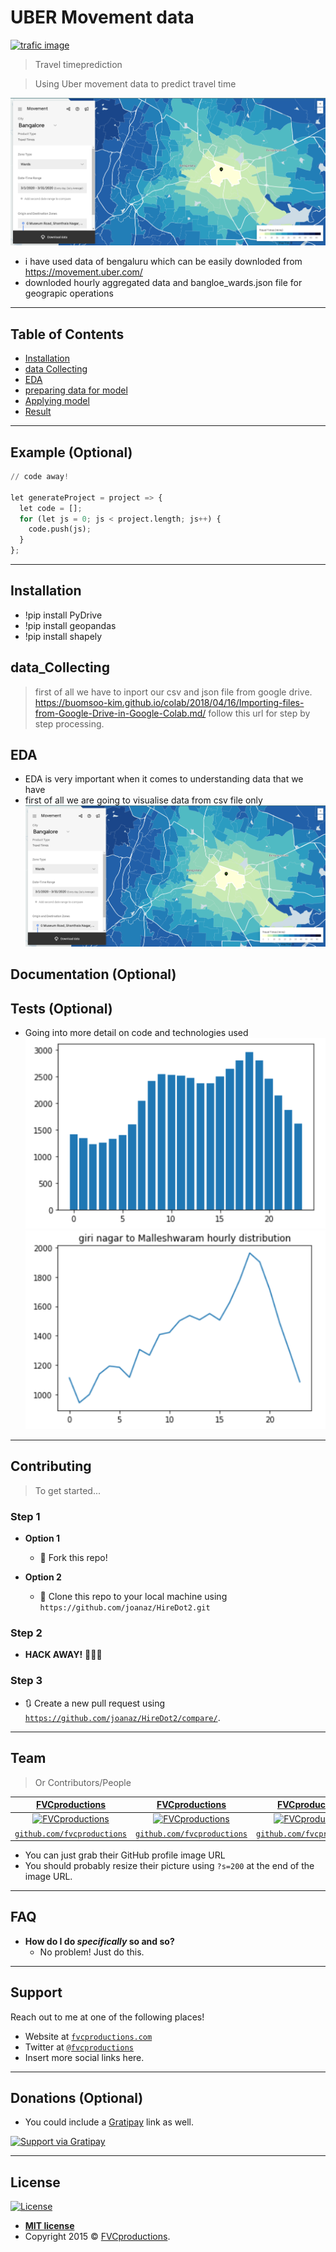 # UBER Movement data

<a href="http://fvcproductions.com"><img src="https://miro.medium.com/max/875/1*xCeJKwAwPJNPpRBEjp68oQ.jpeg" title="trafic image" alt="trafic image"></a>

> Travel timeprediction 

> Using Uber movement data to predict travel time  

[![INSERT YOUR GRAPHIC HERE](https://github.com/chandra20500/uber-movement/blob/master/uber1.PNG)]()

- i have used data of bengaluru which can be easily downloded from https://movement.uber.com/
- downloded hourly aggregated data and bangloe_wards.json file for geograpic operations 
---

## Table of Contents 

- [Installation](#installation)
- [data Collecting](#data_Collecting)
- [EDA](#EDA)
- [preparing data for model](#data_preparation)
- [Applying model](#model_preparation)
- [Result](#Result)

---

## Example (Optional)

```Python
// code away!

let generateProject = project => {
  let code = [];
  for (let js = 0; js < project.length; js++) {
    code.push(js);
  }
};
```

---

## Installation

- !pip install PyDrive 
- !pip install geopandas
- !pip install shapely

## data_Collecting

> first of all we have to inport our csv and json file from google drive.
https://buomsoo-kim.github.io/colab/2018/04/16/Importing-files-from-Google-Drive-in-Google-Colab.md/
follow this url for step by step processing. 

## EDA
- EDA is very important when it comes to understanding data that we have 
- first of all we are going to visualise data from csv file only
[![INSERT YOUR GRAPHIC HERE](https://github.com/chandra20500/uber-movement/blob/master/uber1.PNG)]()
## Documentation (Optional)
## Tests (Optional)

- Going into more detail on code and technologies used
[![INSERT YOUR GRAPHIC HERE](https://github.com/chandra20500/uber-movement/blob/master/uber2.PNG)]()
[![INSERT YOUR GRAPHIC HERE](https://github.com/chandra20500/uber-movement/blob/master/uber3.PNG)]()

---

## Contributing

> To get started...

### Step 1

- **Option 1**
    - 🍴 Fork this repo!

- **Option 2**
    - 👯 Clone this repo to your local machine using `https://github.com/joanaz/HireDot2.git`

### Step 2

- **HACK AWAY!** 🔨🔨🔨

### Step 3

- 🔃 Create a new pull request using <a href="https://github.com/joanaz/HireDot2/compare/" target="_blank">`https://github.com/joanaz/HireDot2/compare/`</a>.

---

## Team

> Or Contributors/People

| <a href="http://fvcproductions.com" target="_blank">**FVCproductions**</a> | <a href="http://fvcproductions.com" target="_blank">**FVCproductions**</a> | <a href="http://fvcproductions.com" target="_blank">**FVCproductions**</a> |
| :---: |:---:| :---:|
| [![FVCproductions](https://avatars1.githubusercontent.com/u/4284691?v=3&s=200)](http://fvcproductions.com)    | [![FVCproductions](https://avatars1.githubusercontent.com/u/4284691?v=3&s=200)](http://fvcproductions.com) | [![FVCproductions](https://avatars1.githubusercontent.com/u/4284691?v=3&s=200)](http://fvcproductions.com)  |
| <a href="http://github.com/fvcproductions" target="_blank">`github.com/fvcproductions`</a> | <a href="http://github.com/fvcproductions" target="_blank">`github.com/fvcproductions`</a> | <a href="http://github.com/fvcproductions" target="_blank">`github.com/fvcproductions`</a> |

- You can just grab their GitHub profile image URL
- You should probably resize their picture using `?s=200` at the end of the image URL.

---

## FAQ

- **How do I do *specifically* so and so?**
    - No problem! Just do this.

---

## Support

Reach out to me at one of the following places!

- Website at <a href="http://fvcproductions.com" target="_blank">`fvcproductions.com`</a>
- Twitter at <a href="http://twitter.com/fvcproductions" target="_blank">`@fvcproductions`</a>
- Insert more social links here.

---

## Donations (Optional)

- You could include a <a href="https://cdn.rawgit.com/gratipay/gratipay-badge/2.3.0/dist/gratipay.png" target="_blank">Gratipay</a> link as well.

[![Support via Gratipay](https://cdn.rawgit.com/gratipay/gratipay-badge/2.3.0/dist/gratipay.png)](https://gratipay.com/fvcproductions/)


---

## License

[![License](http://img.shields.io/:license-mit-blue.svg?style=flat-square)](http://badges.mit-license.org)

- **[MIT license](http://opensource.org/licenses/mit-license.php)**
- Copyright 2015 © <a href="http://fvcproductions.com" target="_blank">FVCproductions</a>.
